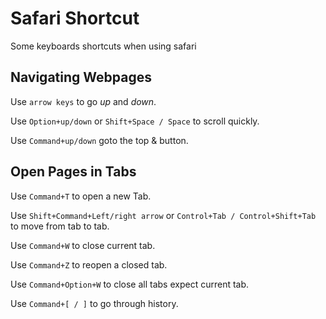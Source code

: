# Safari Shortcut


Some keyboards shortcuts when using safari

## Navigating Webpages

Use `arrow keys` to go _up_ and _down_.

Use `Option+up/down` or `Shift+Space / Space` to scroll quickly.

Use `Command+up/down` goto the top & button.

## Open Pages in Tabs

Use `Command+T` to open a new Tab.

Use `Shift+Command+Left/right arrow` or `Control+Tab / Control+Shift+Tab` to move from tab to tab.

Use `Command+W` to close current tab.

Use `Command+Z` to reopen a closed tab.

Use `Command+Option+W` to close all tabs expect current tab.

Use `Command+[ / ]` to go through history.

